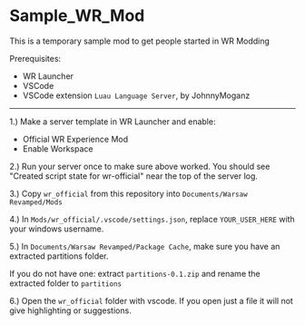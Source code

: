 # Sample_WR_Mod
This is a temporary sample mod to get people started in WR Modding

Prerequisites:
- WR Launcher
- VSCode
- VSCode extension `Luau Language Server`, by JohnnyMoganz

--------------------------------------------------------

1.) Make a server template in WR Launcher and enable:

- Official WR Experience Mod
- Enable Workspace

2.) Run your server once to make sure above worked. You should see "Created script state for wr-official" near the top of the server log.

3.) Copy `wr_official` from this repository into `Documents/Warsaw Revamped/Mods`

4.) In `Mods/wr_official/.vscode/settings.json`, replace `YOUR_USER_HERE` with your windows username.

5.) In `Documents/Warsaw Revamped/Package Cache`, make sure you have an extracted partitions folder. 

If you do not have one: extract `partitions-0.1.zip` and rename the extracted folder to `partitions`

6.) Open the `wr_official` folder with vscode. If you open just a file it will not give highlighting or suggestions.
